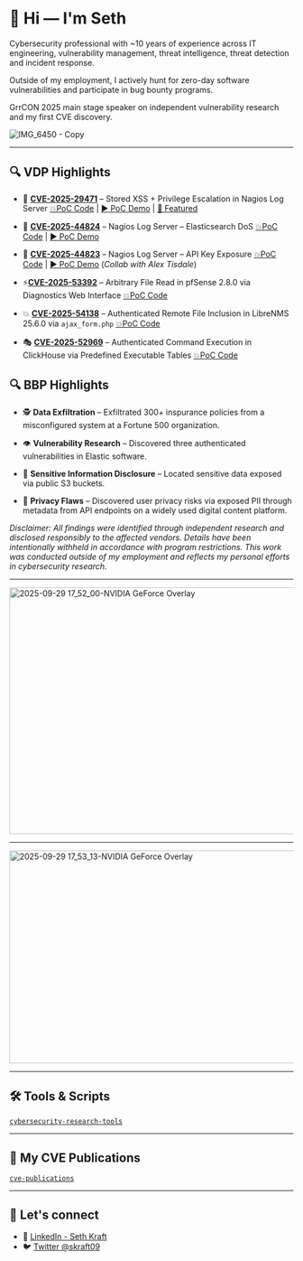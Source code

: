 # 👋 Hi — I'm Seth

Cybersecurity professional with ~10 years of experience across IT engineering, vulnerability management, threat intelligence, threat detection and incident response. 

Outside of my employment, I actively hunt for zero-day software vulnerabilities and participate in bug bounty programs. 

GrrCON 2025 main stage speaker on independent vulnerability research and my first CVE discovery.

![IMG_6450 - Copy](https://github.com/user-attachments/assets/a6a184db-49f4-41d8-9cbf-049c2f1707d5)

---

## 🔍 VDP Highlights

- 🎯 [**CVE-2025-29471**](https://nvd.nist.gov/vuln/detail/CVE-2025-29471) – Stored XSS + Privilege Escalation in Nagios Log Server [💥PoC Code](https://github.com/skraft9/CVE-2025-29471) | [▶️ PoC Demo](https://www.youtube.com/watch?v=MvJuIkdTSQg&ab_channel=SethKraft) | [📰 Featured](https://www.helpnetsecurity.com/2025/04/15/critical-flaws-fixed-in-nagios-log-server/)

- 🧨 [**CVE-2025-44824**](https://nvd.nist.gov/vuln/detail/CVE-2025-44824) – Nagios Log Server – Elasticsearch DoS [💥PoC Code](https://github.com/skraft9/nagios-log-server-dos) | [▶️ PoC Demo](https://www.youtube.com/watch?v=YPK0-b9GeV8&ab_channel=SethKraft)

- 🔑 [**CVE-2025-44823**](https://nvd.nist.gov/vuln/detail/CVE-2025-44823) – Nagios Log Server – API Key Exposure [💥PoC Code](https://www.exploit-db.com/exploits/52177) | [▶️ PoC Demo](https://www.youtube.com/watch?v=amYMuK3YSM8&ab_channel=SethKraft) (*Collab with Alex Tisdale*)

- ⚡[**CVE-2025-53392**](https://nvd.nist.gov/vuln/detail/CVE-2025-53392) – Arbitrary File Read in pfSense 2.8.0 via Diagnostics Web Interface [💥PoC Code](https://github.com/skraft9/pfsense-security-research)

- 💥 [**CVE-2025-54138**](https://nvd.nist.gov/vuln/detail/CVE-2025-54138) – Authenticated Remote File Inclusion in LibreNMS 25.6.0 via `ajax_form.php` [💥PoC Code](https://github.com/skraft9/librenms-security-research)

- 🎭 [**CVE-2025-52969**](https://nvd.nist.gov/vuln/detail/CVE-2025-52969) – Authenticated Command Execution in ClickHouse via Predefined Executable Tables [💥PoC Code](https://github.com/skraft9/clickhouse-security-research)

## 🔍 BBP Highlights

- 🕵️ **Data Exfiltration** – Exfiltrated 300+ inspurance policies from a misconfigured system at a Fortune 500 organization.

- 👁️ **Vulnerability Research** – Discovered three authenticated vulnerabilities in Elastic software.

- 📂 **Sensitive Information Disclosure** – Located sensitive data exposed via public S3 buckets.

- 🧾 **Privacy Flaws** – Discovered user privacy risks via exposed PII through metadata from API endpoints on a widely used digital content platform.

_Disclaimer: All findings were identified through independent research and disclosed responsibly to the affected vendors. Details have been intentionally withheld in accordance with program restrictions. This work was conducted outside of my employment and reflects my personal efforts in cybersecurity research._

---

<img width="959" height="437" alt="2025-09-29 17_52_00-NVIDIA GeForce Overlay" src="https://github.com/user-attachments/assets/42b1e6af-f10b-4972-82ab-5efc7d3aa804" />

---

<img width="924" height="377" alt="2025-09-29 17_53_13-NVIDIA GeForce Overlay" src="https://github.com/user-attachments/assets/f590223b-5e40-4bc0-b9a6-38e44cb4a9ad" />

---

## 🛠 Tools & Scripts

[`cybersecurity-research-tools`](https://github.com/skraft9/cybersecurity-research-tools)

---

## 📜 My CVE Publications

[`cve-publications`](https://github.com/skraft9/cve-publications)

---

## 🤝 Let's connect

- 🔗 [LinkedIn - Seth Kraft](https://linkedin.com/in/sethkraft)
- 🐦 [Twitter @skraft09](https://x.com/skraft09)
